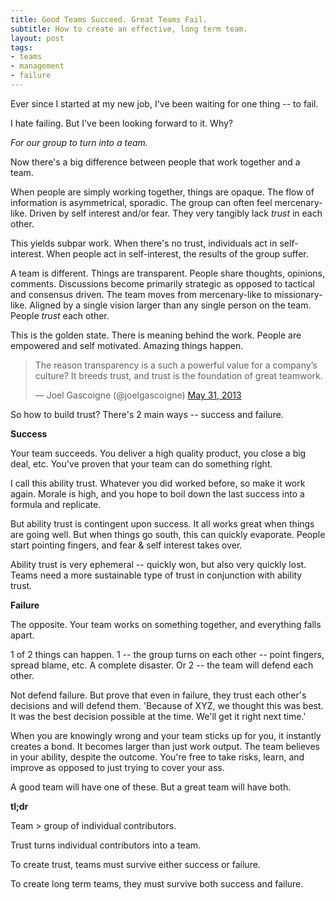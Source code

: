 ```yaml
---
title: Good Teams Succeed. Great Teams Fail.
subtitle: How to create an effective, long term team.
layout: post
tags:
- teams
- management
- failure
---
```


Ever since I started at my new job, I've been waiting for one thing -- to fail. 

I hate failing. But I've been looking forward to it. Why? 

*For our group to turn into a team.*

Now there's a big difference between people that work together and a team. 

When people are simply working together, things are opaque. The flow of information is asymmetrical, sporadic.  The group can often feel mercenary-like. Driven by self interest and/or fear. They very tangibly lack *trust* in each other.

This yields subpar work. When there's no trust, individuals act in self-interest. When people act in self-interest, the results of the group suffer.

A team is different. Things are transparent. People share thoughts, opinions, comments. Discussions become primarily strategic as opposed to tactical and consensus driven. The team moves from mercenary-like to missionary-like. Aligned by a single vision larger than any single person on the team. People *trust* each other.

This is the golden state. There is meaning behind the work. People are empowered and self motivated. Amazing things happen.

<blockquote class="twitter-tweet"><p>The reason transparency is a such a powerful value for a company’s culture? It breeds trust, and trust is the foundation of great teamwork.</p>&mdash; Joel Gascoigne (@joelgascoigne) <a href="https://twitter.com/joelgascoigne/statuses/340499460696203264">May 31, 2013</a></blockquote>

So how to build trust? There's 2 main ways -- success and failure.  

**Success**

Your team succeeds. You deliver a high quality product, you close a big deal, etc. You've proven that your team can do something right.

I call this ability trust. Whatever you did worked before, so make it work again. Morale is high, and you hope to boil down the last success into a formula and replicate.

But ability trust is contingent upon success. It all works great when things are going well. But when things go south, this can quickly evaporate. People start pointing fingers, and fear & self interest takes over. 

Ability trust is very ephemeral -- quickly won, but also very quickly lost. Teams need a more sustainable type of trust in conjunction with ability trust.

**Failure**

The opposite. Your team works on something together, and everything falls apart. 

1 of 2 things can happen. 1 -- the group turns on each other -- point fingers, spread blame, etc. A complete disaster. Or 2 -- the team will defend each other. 

Not defend failure. But prove that even in failure, they trust each other's decisions and will defend them. 'Because of XYZ, we thought this was best. It was the best decision possible at the time. We'll get it right next time.'

When you are knowingly wrong and your team sticks up for you, it instantly creates a bond. It becomes larger than just work output. The team believes in your ability, despite the outcome. You're free to take risks, learn, and improve as opposed to just trying to cover your ass.

A good team will have one of these. But a great team will have both.

**tl;dr**

Team > group of individual contributors. 

Trust turns individual contributors into a team.

To create trust, teams must survive either success or failure.

To create long term teams, they must survive both success and failure.